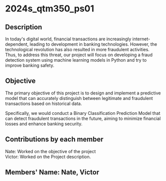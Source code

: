 # 2024s_qtm350_ps01

## Description
In today's digital world, financial transactions are increasingly internet-dependent, leading to development in banking technologies. However, the technological revolution has also resulted in more fraudulent activities. Thus, to address this threat, our project will focus on developing a fraud detection system using machine learning models in Python and try to improve banking safety.

## Objective
The primary objective of this project is to design and implement a predictive model that can accurately distinguish between legitimate and fraudulent transactions based on historical data. 

Specifically, we would conduct a Binary Classification Prediction Model that can detect fraudulent transactions in the future, aiming to minimize financial losses and enhance banking security.

## Contributions by each member
Nate: Worked on the objective of the project <br>
Victor: Worked on the Project description.

## Members' Name: Nate, Victor